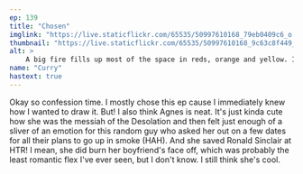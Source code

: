 ```yaml
---
ep: 139
title: "Chosen"
imglink: "https://live.staticflickr.com/65535/50997610168_79eb0409c6_o.jpg"
thumbnail: "https://live.staticflickr.com/65535/50997610168_9c63c8f449_q.jpg"
alt: >
    A big fire fills up most of the space in reds, orange and yellow. In the middle, the black figure of a woman seems to rise up from the flames, her hair fluttering dramatically upwards. At the bottom reads "139 - Chosen"
name: "Curry"
hastext: true
---
```

Okay so confession time. I mostly chose this ep cause I immediately knew how I wanted to draw it. But! I also think Agnes is neat. It's just kinda cute how she was the messiah of the Desolation and then felt just enough of a sliver of an emotion for this random guy who asked her out on a few dates for all their plans to go up in smoke (HAH). And she saved Ronald Sinclair at HTR! I mean, she did burn her boyfriend's face off, which was probably the least romantic flex I've ever seen, but I don't know. I still think she's cool. 